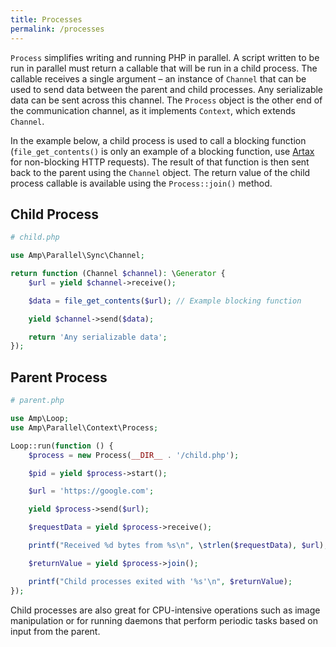 ```yaml
---
title: Processes
permalink: /processes
---
```

`Process` simplifies writing and running PHP in parallel. A script written to be run in parallel must return a callable that will be run in a child process. The callable receives a single argument – an instance of `Channel` that can be used to send data between the parent and child processes. Any serializable data can be sent across this channel. The `Process` object is the other end of the communication channel, as it implements `Context`, which extends `Channel`.

In the example below, a child process is used to call a blocking function (`file_get_contents()` is only an example of a blocking function, use [Artax](https://amphp.org/artax) for non-blocking HTTP requests). The result of that function is then sent back to the parent using the `Channel` object. The return value of the child process callable is available using the `Process::join()` method.

## Child Process

```php
# child.php

use Amp\Parallel\Sync\Channel;

return function (Channel $channel): \Generator {
    $url = yield $channel->receive();

    $data = file_get_contents($url); // Example blocking function

    yield $channel->send($data);

    return 'Any serializable data';
});
```

## Parent Process

```php
# parent.php

use Amp\Loop;
use Amp\Parallel\Context\Process;

Loop::run(function () {
    $process = new Process(__DIR__ . '/child.php');

    $pid = yield $process->start();

    $url = 'https://google.com';

    yield $process->send($url);

    $requestData = yield $process->receive();

    printf("Received %d bytes from %s\n", \strlen($requestData), $url);

    $returnValue = yield $process->join();

    printf("Child processes exited with '%s'\n", $returnValue);
});
```

Child processes are also great for CPU-intensive operations such as image manipulation or for running daemons that perform periodic tasks based on input from the parent.
